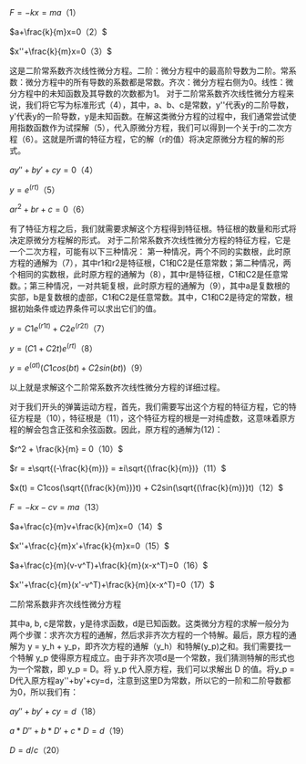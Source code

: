 $F=-kx=ma（1）$

$a+\frac{k}{m}x=0（2）$

$x''+\frac{k}{m}x=0（3）$

这是二阶常系数齐次线性微分方程。二阶：微分方程中的最高阶导数为二阶。常系数：微分方程中的所有导数的系数都是常数。齐次：微分方程右侧为0。线性：微分方程中的未知函数及其导数的次数都为1。
对于二阶常系数齐次线性微分方程来说，我们将它写为标准形式（4），其中，a、b、c是常数，y''代表y的二阶导数，y'代表y的一阶导数，y是未知函数。在解这类微分方程的过程中，我们通常尝试使用指数函数作为试探解（5），代入原微分方程，我们可以得到一个关于r的二次方程（6）。这就是所谓的特征方程，它的解（r的值）将决定原微分方程的解的形式。

$ay''+by'+cy=0（4）$

$y=e^{(rt)}（5）$

$ar^2 + br + c = 0（6）$

有了特征方程之后，我们就需要求解这个方程得到特征根。特征根的数量和形式将决定原微分方程解的形式。
对于二阶常系数齐次线性微分方程的特征方程，它是一个二次方程，可能有以下三种情况：
第一种情况，两个不同的实数根，此时原方程的通解为（7），其中r1和r2是特征根，C1和C2是任意常数；第二种情况，两个相同的实数根，此时原方程的通解为（8），其中r是特征根，C1和C2是任意常数。；第三种情况，一对共轭复根，此时原方程的通解为（9），其中a是复数根的实部，b是复数根的虚部，C1和C2是任意常数。其中，C1和C2是待定的常数，根据初始条件或边界条件可以求出它们的值。

$y = C1e^{(r1t)} + C2e^{(r2t)}（7）$

$y = (C1 + C2  t)  e^{(r  t)}（8）$

$y = e^{(at)}(C1cos(bt) + C2sin(bt))（9）$

以上就是求解这个二阶常系数齐次线性微分方程的详细过程。


对于我们开头的弹簧运动方程，首先，我们需要写出这个方程的特征方程，它的特征方程是（10），特征根是（11），这个特征方程的根是一对纯虚数，这意味着原方程的解会包含正弦和余弦函数。因此，原方程的通解为(12)：

$r^2 + \frac{k}{m} = 0（10）$

$r = ±\sqrt{(-\frac{k}{m})} = ±i\sqrt{(\frac{k}{m})}（11）$

$x(t) = C1cos(\sqrt{(\frac{k}{m})}t) + C2sin(\sqrt{(\frac{k}{m})}t)（12）$


$F=-kx-cv=ma（13）$

$a+\frac{c}{m}v+\frac{k}{m}x=0（14）$

$x''+\frac{c}{m}x'+\frac{k}{m}x=0（15）$



$a+\frac{c}{m}(v-v^T)+\frac{k}{m}(x-x^T)=0（16）$

$x''+\frac{c}{m}(x'-v^T)+\frac{k}{m}(x-x^T)=0（17）$


二阶常系数非齐次线性微分方程



其中a, b, c是常数，y是待求函数，d是已知函数。这类微分方程的求解一般分为两个步骤：求齐次方程的通解，然后求非齐次方程的一个特解。最后，原方程的通解为 y = y_h + y_p，即齐次方程的通解（y_h）和特解(y_p)之和。我们需要找一个特解 y_p 使得原方程成立。由于非齐次项d是一个常数，我们猜测特解的形式也为一个常数，即 y_p = D。将 y_p 代入原方程，我们可以求解出 D 的值。将y_p = D代入原方程ay''+by'+cy=d，注意到这里D为常数，所以它的一阶和二阶导数都为0，所以我们有：

$ay''+by'+cy=d（18）$

$a * D'' + b * D' + c * D = d （19）$

$D = d /c （20）$





